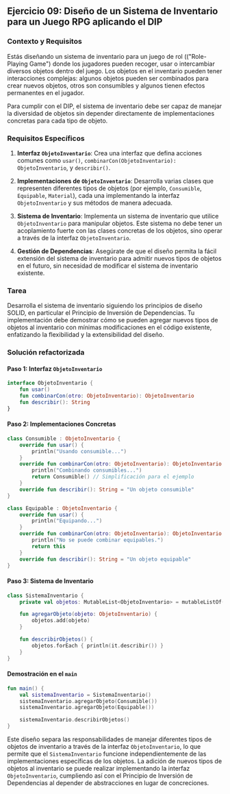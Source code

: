 ## Ejercicio 09: Diseño de un Sistema de Inventario para un Juego RPG aplicando el DIP

### Contexto y Requisitos

Estás diseñando un sistema de inventario para un juego de rol (("Role-Playing Game") donde los jugadores pueden recoger, usar o intercambiar diversos objetos dentro del juego. Los objetos en el inventario pueden tener interacciones complejas: algunos objetos pueden ser combinados para crear nuevos objetos, otros son consumibles y algunos tienen efectos permanentes en el jugador.

Para cumplir con el DIP, el sistema de inventario debe ser capaz de manejar la diversidad de objetos sin depender directamente de implementaciones concretas para cada tipo de objeto.

### Requisitos Específicos

1. **Interfaz `ObjetoInventario`**: Crea una interfaz que defina acciones comunes como `usar()`, `combinarCon(ObjetoInventario): ObjetoInventario`, y `describir()`.
   
2. **Implementaciones de `ObjetoInventario`**: Desarrolla varias clases que representen diferentes tipos de objetos (por ejemplo, `Consumible`, `Equipable`, `Material`), cada una implementando la interfaz `ObjetoInventario` y sus métodos de manera adecuada.
   
3. **Sistema de Inventario**: Implementa un sistema de inventario que utilice `ObjetoInventario` para manipular objetos. Este sistema no debe tener un acoplamiento fuerte con las clases concretas de los objetos, sino operar a través de la interfaz `ObjetoInventario`.
   
4. **Gestión de Dependencias**: Asegúrate de que el diseño permita la fácil extensión del sistema de inventario para admitir nuevos tipos de objetos en el futuro, sin necesidad de modificar el sistema de inventario existente.

### Tarea

Desarrolla el sistema de inventario siguiendo los principios de diseño SOLID, en particular el Principio de Inversión de Dependencias. Tu implementación debe demostrar cómo se pueden agregar nuevos tipos de objetos al inventario con mínimas modificaciones en el código existente, enfatizando la flexibilidad y la extensibilidad del diseño.

### Solución refactorizada

#### Paso 1: Interfaz `ObjetoInventario`

```kotlin
interface ObjetoInventario {
    fun usar()
    fun combinarCon(otro: ObjetoInventario): ObjetoInventario
    fun describir(): String
}
```

#### Paso 2: Implementaciones Concretas

```kotlin
class Consumible : ObjetoInventario {
    override fun usar() {
        println("Usando consumible...")
    }
    override fun combinarCon(otro: ObjetoInventario): ObjetoInventario {
        println("Combinando consumibles...")
        return Consumible() // Simplificación para el ejemplo
    }
    override fun describir(): String = "Un objeto consumible"
}

class Equipable : ObjetoInventario {
    override fun usar() {
        println("Equipando...")
    }
    override fun combinarCon(otro: ObjetoInventario): ObjetoInventario {
        println("No se puede combinar equipables.")
        return this
    }
    override fun describir(): String = "Un objeto equipable"
}
```

#### Paso 3: Sistema de Inventario

```kotlin
class SistemaInventario {
    private val objetos: MutableList<ObjetoInventario> = mutableListOf()

    fun agregarObjeto(objeto: ObjetoInventario) {
        objetos.add(objeto)
    }

    fun describirObjetos() {
        objetos.forEach { println(it.describir()) }
    }
}
```

#### Demostración en el `main`

```kotlin
fun main() {
    val sistemaInventario = SistemaInventario()
    sistemaInventario.agregarObjeto(Consumible())
    sistemaInventario.agregarObjeto(Equipable())

    sistemaInventario.describirObjetos()
}
```

Este diseño separa las responsabilidades de manejar diferentes tipos de objetos de inventario a través de la interfaz `ObjetoInventario`, lo que permite que el `SistemaInventario` funcione independientemente de las implementaciones específicas de los objetos. 
La adición de nuevos tipos de objetos al inventario se puede realizar implementando la interfaz `ObjetoInventario`, cumpliendo así con el Principio de Inversión de Dependencias al depender de abstracciones en lugar de concreciones.
